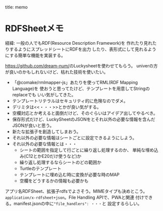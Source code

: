 title: memo

RDFSheetメモ
========================================

経緯: 一般の人でもRDF(Resource Description Framework)を
作れたり見れたりするようにスプレッドシートにRDFを出力
したり、表形式にして見れるようにする簡単な機能を実装する。

<https://github.com/dream-num/>のLuckysheetを使わせてもらう。
univerの方が良いのかもしれないけど、枯れた技術を使いたい。

* 「@comake/rmlmapper-js」あたりを使ってRML(RDF Mapping Language)を
  使おうと思ってたけど、テンプレートを用意してStringのreplaceでも
  いい気がしてきた。
* テンプレートリテラルはセキュリティ的に危険なのでダメ。
* デリミタは<<・・・>>とかが良い気がする。
* 空欄対応とか考えると面倒だけど、そのぐらいはアイデア出してやるべき。
* 保存形式だけど、LuckySheetのJSONをとそれ以外の必要な情報を含んだJSONが良いと思う。
* 新たな拡張子を創造してしまおう。
* それ以外の必要な情報はシートごとに設定できるようにしよう。
* それ以外の必要な情報とは・・・
    + シートの範囲を指定して行ごとに繰り返し処理するのか、
      単純な埋め込み(C12とかE20だけ使うなど)か
    + 繰り返し処理するならシートのどの範囲か
    + Turtleのテンプレート
    + テンプレートに埋め込む時に変換が必要な時のMAP
    + 空欄をどうするかの情報も必要かも

アプリ名RDFSheet、拡張子rdfsでよさそう。MIMEタイプも決めとこう。
`application/x-rdfsheet+json`。File Handling APIで、PWAと関連
付けできる。manifest.jsonの中に`"file_handlers": ・・・`と
設定するらしい。
